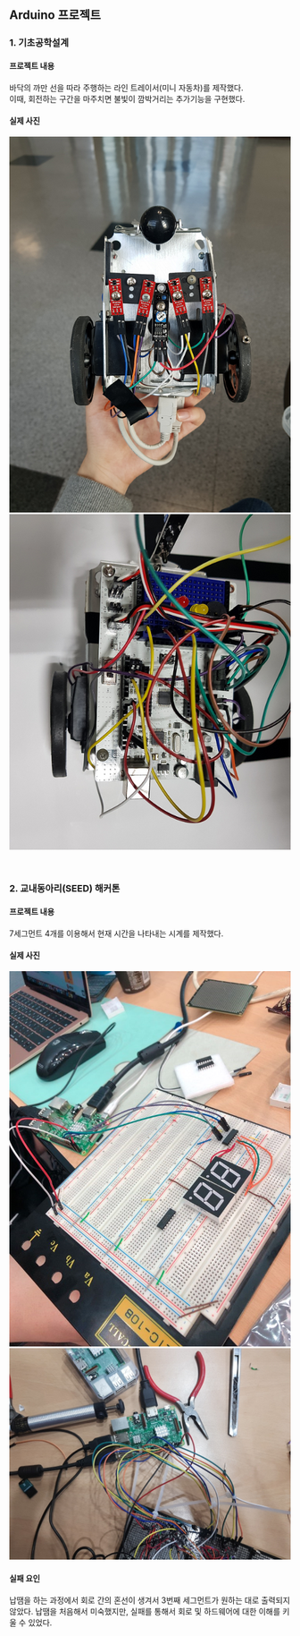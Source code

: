 ## Arduino 프로젝트

### 1. 기초공학설계

#### 프로젝트 내용
바닥의 까만 선을 따라 주행하는 라인 트레이서(미니 자동차)를 제작했다. </br>
이때, 회전하는 구간을 마주치면 불빛이 깜박거리는 추가기능을 구현했다. </br>



#### 실제 사진

![img1](./img/line_tracer_1.png)
![img2](./img/line_tracer_2.png)

</br>


### 2. 교내동아리(SEED) 해커톤

#### 프로젝트 내용
7세그먼트 4개를 이용해서 현재 시간을 나타내는 시계를 제작했다. </br>

#### 실제 사진

![img3](./img/clock_1.png)
![img4](./img/clock_2.png)
</br>

#### 실패 요인
납땜을 하는 과정에서 회로 간의 혼선이 생겨서 3번째 세그먼트가 원하는 대로 출력되지 않았다.
납땜을 처음해서 미숙했지만, 실패를 통해서 회로 및 하드웨어에 대한 이해를 키울 수 있었다.

